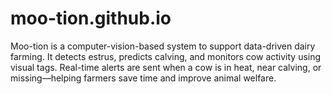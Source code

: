 # moo-tion.github.io
Moo-tion is a computer-vision-based system to support data-driven dairy farming. It detects estrus, predicts calving, and monitors cow activity using visual tags. Real-time alerts are sent when a cow is in heat, near calving, or missing—helping farmers save time and improve animal welfare.
